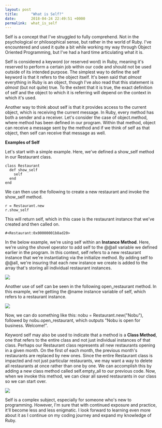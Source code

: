 ```yaml
---
layout: post
title:      "What is Self?"
date:       2018-04-24 22:49:51 +0000
permalink:  what_is_self
---
```



Self is a concept that I've struggled to fully comprehend. Not in the psychological or philosophical sense, but rather in the world of Ruby. I've encountered and used it quite a bit while working my way through Object Oriented Programming, but I've had a hard time articulating what it is.

Self is considered a keyword (or reserved word) in Ruby, meaning it's reserved to perform a certain job within our code and should not be used outside of its intended purpose. The simplest way to define the self keyword is that it refers to the object itself. It's been said that *almost* everything in Ruby is an object, though I've also read that this statement is *almost* (but not quite) true. To the extent that it is true, the exact definition of self and the object to which it is referring will depend on the context in which it's used. 

Another way to think about self is that it provides access to the current object, which is receiving the current message. In Ruby, every method has both a sender and a receiver. Let's consider the case of object.method, where method has been defined in our program. Within that method, object can receive a message sent by the method and if we think of self as that object, then self can receive that message as well.

**Examples of Self**

Let's start with a simple example. Here, we've defined a show_self method in our Restaurant class.

```
class Restaurant
  def show_self
    self
  end	 
end
```
We can then use the following to create a new restaurant and invoke the show_self method.

```
r = Restaurant.new
r.show_self
```
This will return self, which in this case is the restaurant instance that we've created and then called on.
```
#<Restaurant:0x00000001b8ad20>
```

In the below example, we're using self within an **Instance Method**.  Here, we're using the shovel operator to add self to the @@all variable we defined earlier in the program.  In this context, self refers to a new restaurant instance that we're instantiating via the initialize method. By adding self to @@all, we're insuring that each new instance we create is added to the array that's storing all individual restaurant instances.

![](https://i.imgur.com/0Go9nCN.png)

Another use of self can be seen in the following open_restaurant method. In this example, we're getting the @name instance variable of self, which refers to a restaurant instance.

![](https://i.imgur.com/7aLm6LS.png)

Now, we can do something like this:
nobu = Restaurant.new("Nobu"), followed by nobu.open_restaurant, which outputs "Nobu is open for business. Welcome!".

Keyword self may also be used to indicate that a method is a **Class Method**, one that refers to the entire class and not just individual instances of that class. Perhaps our Restaurant class represents all new restaurants opening in a given month. On the first of each month, the previous month's restaurants are replaced by new ones. Since the entire Restaurant class is impacted and not just particular restaurants, we may want a way to delete all restaurants at once rather than one by one. We can accomplish this by adding a new class method called self.empty_all to our previous code. Now, when we invoke this method, we can clear all saved restaurants in our class so we can start over.

![](https://i.imgur.com/r1vodns.png)

Self is a complex subject, especially for someone who's new to programming. However, I'm sure that with continued exposure and practice, it'll become less and less enigmatic. I look forward to learning even more about it as I continue on my coding journey and expand my knowledge of Ruby.



